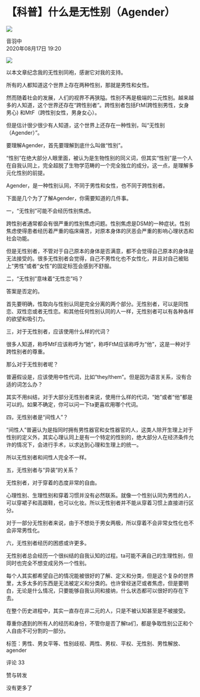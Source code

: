 # 【科普】什么是无性别（Agender）

![](//i0.hdslb.com/bfs/face/46dcc8c059425b52306be73e25196e53d03a5b40.jpg@96w_96h_1c_1s.webp)

音羽中  
2020年08月17日 19:20

![](//i0.hdslb.com/bfs/article/16374f59af76a4c2e40bca9a3465012d53b8679a.jpg@1192w.webp)

以本文章纪念我的无性别同袍，感谢它对我的支持。

所有的人都知道这个世界上存在两种性别，那就是男性和女性。

然而随着社会的发展，人们的视界不再狭隘。性别不再是极端的二元性别。越来越多的人知道，这个世界还存在“跨性别者”。跨性别者包括FtM(跨性别男性，女身男心) 和MtF（跨性别女性，男身女心）。

但是估计很少很少有人知道，这个世界上还存在一种性别，叫“无性别（Agender）”。

要理解Agender，首先要理解到底什么叫做“性别”。

“性别”在绝大部分人眼里面，被认为是生物性别的同义词，但其实“性别”是一个人在自我认同上，完全超脱了生物学范畴的一个完全独立的成分。这一点，是理解多元化性别的前提。

Agender，是一种性别认同，不同于男性和女性，也不同于跨性别者。

下面是几个为了了解Agender，你需要知道的几件事。

一，“无性别”可能不会经历性别焦虑。

跨性别者通常都会有很严重的性别焦虑问题。性别焦虑是DSM的一种症状。性别焦虑使得患者经历着严重的临床痛苦，对原本身体的厌恶会严重的影响心理状态和社会功能。

但是无性别者，不管对于自己原本的身体是否满意，都不会觉得自己原本的身体是无法接受的。很多无性别者会觉得，自己不男性化也不女性化，并且对自己被贴上“男性”或者“女性”的固定标签会感到不舒服。

二，“无性别”意味着“无性恋”吗？

答案是否定的。

首先要明确，性取向与性别认同是完全分离的两个部分。无性别者，可以是同性恋、双性恋或者无性恋。和其他任何性别认同的人一样，无性别者可以有各种各样的欲望和吸引力。

三，对于无性别者，应该使用什么样的代词？

很多人知道，称呼MtF应该称呼为“她”，称呼FtM应该称呼为“他”，这是一种对于跨性别者的尊重。

那么对于无性别者呢？

普遍假设是，应该使用中性代词，比如“they/them”。但是因为语言关系，没有合适的词怎么办？

其实不用纠结，对于大部分无性别者来说，使用什么样的代词，“她”或者“他”都是可以的。如果不确定，你可以问一下ta更喜欢用哪个代词。

四，无性别者是“间性人”？

“间性人”普遍认为是指同时拥有男性器官和女性器官的人，这类人除开生理上对于性别的定义外，其实心理认同上是有一个特定的性别的，绝大部分人在经济条件允许的情况下，会进行手术，以求达到心理和生理上的统一。

所以无性别者和间性人完全不一样。

五，无性别者与“异装”的关系？

无性别者，对于穿着的态度非常的自由。

心理性别、生理性别和穿着习惯并没有必然联系。就像一个性别认同为男性的人，可以穿裙子和高跟鞋，也可以化妆。所以无性别者并不能从穿着习惯上直接进行区分。

对于一部分无性别者来说，由于不想处于男女两极，所以穿着不会非常女性化也不会非常男性化。

六，无性别者经历的困惑或许更多。

无性别者总会经历一个很纠结的自我认知的过程。ta可能不满自己的生理性别，但同时也完全不想变成另外一个性别。

每个人其实都希望自己的情况能被很好的了解、定义和分类，但是这个复杂的世界里，太多太多的东西是无法被定义和分类的。也许曾经迷茫或者焦虑，但是要明白，无论是什么情况，只要能够自我认同和接纳，什么状态都可以很好的存在下去。

在整个历史进程中，其实一直存在非二元的人，只是不被认知甚至是不被接受。

尊重你遇到的所有人的经历和身份，不管你是否了解ta们，都是争取性别公正和个人自由不可分割的一部分。

标签：男性、男女平等、性别歧视、两性、男权、平权、无性别、男性解放、agender

评论 33

赞与转发

没有更多了